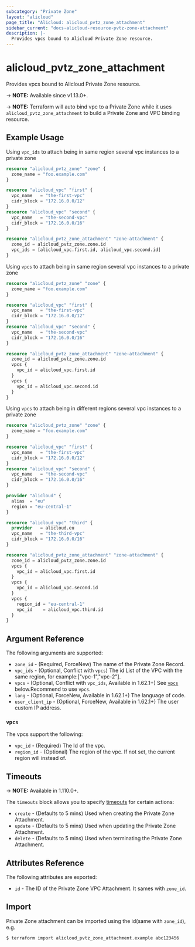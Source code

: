 ```yaml
---
subcategory: "Private Zone"
layout: "alicloud"
page_title: "Alicloud: alicloud_pvtz_zone_attachment"
sidebar_current: "docs-alicloud-resource-pvtz-zone-attachment"
description: |-
  Provides vpcs bound to Alicloud Private Zone resource.
---
```


# alicloud_pvtz_zone_attachment

Provides vpcs bound to Alicloud Private Zone resource.

-> **NOTE:** Available since v1.13.0+.

-> **NOTE:** Terraform will auto bind vpc to a Private Zone while it uses `alicloud_pvtz_zone_attachment` to build a Private Zone and VPC binding resource.

## Example Usage

Using `vpc_ids` to attach being in same region several vpc instances to a private zone

```terraform
resource "alicloud_pvtz_zone" "zone" {
  zone_name = "foo.example.com"
}

resource "alicloud_vpc" "first" {
  vpc_name   = "the-first-vpc"
  cidr_block = "172.16.0.0/12"
}
resource "alicloud_vpc" "second" {
  vpc_name   = "the-second-vpc"
  cidr_block = "172.16.0.0/16"
}

resource "alicloud_pvtz_zone_attachment" "zone-attachment" {
  zone_id = alicloud_pvtz_zone.zone.id
  vpc_ids = [alicloud_vpc.first.id, alicloud_vpc.second.id]
}
```

Using `vpcs` to attach being in same region several vpc instances to a private zone

```terraform
resource "alicloud_pvtz_zone" "zone" {
  zone_name = "foo.example.com"
}

resource "alicloud_vpc" "first" {
  vpc_name   = "the-first-vpc"
  cidr_block = "172.16.0.0/12"
}
resource "alicloud_vpc" "second" {
  vpc_name   = "the-second-vpc"
  cidr_block = "172.16.0.0/16"
}

resource "alicloud_pvtz_zone_attachment" "zone-attachment" {
  zone_id = alicloud_pvtz_zone.zone.id
  vpcs {
    vpc_id = alicloud_vpc.first.id
  }
  vpcs {
    vpc_id = alicloud_vpc.second.id
  }
}
```

Using `vpcs` to attach being in different regions several vpc instances to a private zone


```terraform
resource "alicloud_pvtz_zone" "zone" {
  zone_name = "foo.example.com"
}

resource "alicloud_vpc" "first" {
  vpc_name   = "the-first-vpc"
  cidr_block = "172.16.0.0/12"
}
resource "alicloud_vpc" "second" {
  vpc_name   = "the-second-vpc"
  cidr_block = "172.16.0.0/16"
}

provider "alicloud" {
  alias  = "eu"
  region = "eu-central-1"
}

resource "alicloud_vpc" "third" {
  provider   = alicloud.eu
  vpc_name   = "the-third-vpc"
  cidr_block = "172.16.0.0/16"
}

resource "alicloud_pvtz_zone_attachment" "zone-attachment" {
  zone_id = alicloud_pvtz_zone.zone.id
  vpcs {
    vpc_id = alicloud_vpc.first.id
  }
  vpcs {
    vpc_id = alicloud_vpc.second.id
  }
  vpcs {
    region_id = "eu-central-1"
    vpc_id    = alicloud_vpc.third.id
  }
}
```

## Argument Reference

The following arguments are supported:

* `zone_id` - (Required, ForceNew) The name of the Private Zone Record.
* `vpc_ids` - (Optional, Conflict with `vpcs`) The id List of the VPC with the same region, for example:["vpc-1","vpc-2"]. 
* `vpcs` - (Optional, Conflict with `vpc_ids`, Available in 1.62.1+) See [`vpcs`](#vpcs) below.Recommend to use `vpcs`.
* `lang` - (Optional, ForceNew, Available in 1.62.1+) The language of code.
* `user_client_ip` - (Optional, ForceNew, Available in 1.62.1+) The user custom IP address.

### `vpcs`
The vpcs support the following:
* `vpc_id` - (Required) The Id of the vpc.
* `region_id` - (Optional) The region of the vpc. If not set, the current region will instead of.

## Timeouts

-> **NOTE:** Available in 1.110.0+.

The `timeouts` block allows you to specify [timeouts](https://www.terraform.io/docs/configuration-0-11/resources.html#timeouts) for certain actions:

* `create` - (Defaults to 5 mins) Used when creating the Private Zone Attachment.
* `update` - (Defaults to 5 mins) Used when updating the Private Zone Attachment.
* `delete` - (Defaults to 5 mins) Used when terminating the Private Zone Attachment. 

## Attributes Reference

The following attributes are exported:

* `id` - The ID of the Private Zone VPC Attachment. It sames with `zone_id`.

## Import

Private Zone attachment can be imported using the id(same with `zone_id`), e.g.

```shell
$ terraform import alicloud_pvtz_zone_attachment.example abc123456
```
